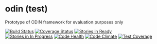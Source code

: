 # odin (test)
Prototype of ODIN framework for evaluation purposes only

[![Build Status](https://travis-ci.org/percival-detector/odin.svg)](https://travis-ci.org/percival-detector/odin)
[![Coverage Status](https://coveralls.io/repos/github/percival-detector/odin/badge.svg?branch=master)](https://coveralls.io/github/percival-detector/odin?branch=master)
[![Stories in Ready](https://badge.waffle.io/percival-detector/odin.png?label=ready&title=Ready)](https://waffle.io/percival-detector/odin)
[![Stories in In Progress](https://badge.waffle.io/percival-detector/odin.png?label=In%20Progress&title=In%20Progress)](https://waffle.io/percival-detector/odin)
[![Code Health](https://landscape.io/github/percival-detector/odin/master/landscape.svg?style=flat)](https://landscape.io/github/percival-detector/odin/master)
[![Code Climate](https://codeclimate.com/github/percival-detector/odin/badges/gpa.svg)](https://codeclimate.com/github/percival-detector/odin)
[![Test Coverage](https://codeclimate.com/github/percival-detector/odin/badges/coverage.svg)](https://codeclimate.com/github/percival-detector/odin/coverage)
